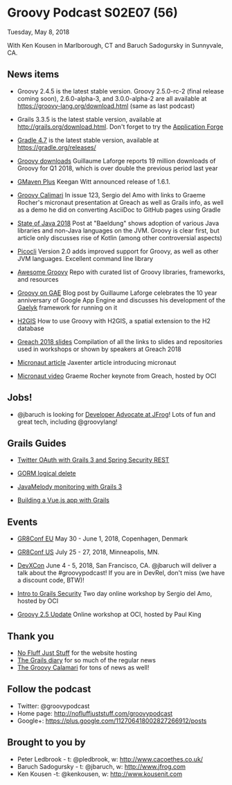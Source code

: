 # Groovy Podcast S02E07 (56)

Tuesday, May 8, 2018

With Ken Kousen in Marlborough, CT and Baruch Sadogursky in Sunnyvale, CA.

## News items

* Groovy 2.4.5 is the latest stable version. Groovy 2.5.0-rc-2 (final release coming soon), 2.6.0-alpha-3, and 3.0.0-alpha-2 are all available at https://groovy-lang.org/download.html (same as last podcast)

* Grails 3.3.5 is the latest stable version, available at http://grails.org/download.html. Don't forget to try the [Application Forge](http://start.grails.org/)

* [Gradle 4.7](https://docs.gradle.org/4.7/release-notes.html?_ga=2.192681711.413328934.1525804261-1122393248.1519327784) is the latest stable version, available at https://gradle.org/releases/

* [Groovy downloads](https://twitter.com/glaforge/status/993414534021963776) Guillaume Laforge reports 19 million downloads of Groovy for Q1 2018, which is over double the previous period last year

* [GMaven Plus](https://groups.google.com/forum/#!topic/gmavenplus/uW3IR76kw7A) Keegan Witt announced release of 1.6.1.

* [Groovy Calimari](http://groovycalamari.com/issues/123) In issue 123, Sergio del Amo with links to Graeme Rocher's micronaut presentation at Greach as well as Grails info, as well as a demo he did on converting AsciiDoc to GitHub pages using Gradle

* [State of Java 2018](http://www.baeldung.com/java-in-2018) Post at "Baeldung" shows adoption of various Java libraries and non-Java languages on the JVM. Groovy is clear first, but article only discusses rise of Kotlin (among other controversial aspects)

* [Picocli](http://picocli.info/picocli-2.0-groovy-scripts-on-steroids.html) Version 2.0 adds improved support for Groovy, as well as other JVM languages. Excellent command line library

* [Awesome Groovy](https://github.com/kdabir/awesome-groovy/blob/master/README.md) Repo with curated list of Groovy libraries, frameworks, and resources

* [Groovy on GAE](http://glaforge.appspot.com/article/10-years-of-app-engine-with-a-groovy-twist) Blog post by Guillaume Laforge celebrates the 10 year anniversary of Google App Engine and discusses his development of the [Gaelyk](http://gaelyk.appspot.com/) framework for running on it

* [H2GIS](https://github.com/orbisgis/h2gis/wiki/4.5-Use-H2GIS-with-Groovy) How to use Groovy with H2GIS, a spatial extension to the H2 database

* [Greach 2018 slides](https://gist.github.com/HelainSchoonjans/16cb54e36b38fce7172a3d0fcf759626) Compilation of all the links to slides and repositories used in workshops or shown by speakers at Greach 2018

* [Micronaut article](https://jaxenter.com/micronaut-framework-microservices-142457.html) Jaxenter article introducing micronaut

* [Micronaut video](https://www.youtube.com/watch?v=56j_f3OCg6E) Graeme Rocher keynote from Greach, hosted by OCI

## Jobs!

* @jbaruch is looking for [Developer Advocate at JFrog](https://join.jfrog.com/job/?job=848102)! Lots of fun and great tech, including @groovylang!

## Grails Guides

* [Twitter OAuth with Grails 3 and Spring Security REST](http://guides.grails.org/grails-oauth-twitter/guide/index.html)

* [GORM logical delete](http://guides.grails.org/grails-logicaldelete/guide/index.html)

* [JavaMelody monitoring with Grails 3](http://guides.grails.org/grails-javamelody/guide/index.html)

* [Building a Vue.js app with Grails](http://guides.grails.org/building-a-vue-app/guide/index.html)

## Events

* [GR8Conf EU](http://cfp.gr8conf.org/login/auth) May 30 - June 1, 2018, Copenhagen, Denmark
* [GR8Conf US](http://cfp.gr8conf.org/login/auth) July 25 - 27, 2018, Minneapolis, MN.

* [DevXCon](https://2018.devxcon.com/baruch-sadogursky/) June 4 - 5, 2018, San Francisco, CA. @jbaruch will deliver a talk about the #groovypodcast! If you are in DevRel, don't miss (we have a discount code, BTW)!

* [Intro to Grails Security](https://objectcomputing.com/training/catalog/grails/grails-security-workshop) Two day online workshop by Sergio del Amo, hosted by OCI

* [Groovy 2.5 Update](https://objectcomputing.com/resources/events/webinars/groovy-update-webinar) Online workshop at OCI, hosted by Paul King

## Thank you

* [No Fluff Just Stuff](https://nofluffjuststuff.com/home/main) for the website hosting
* [The Grails diary](http://grydeske.net/news) for so much of the regular news
* [The Groovy Calamari](http://groovycalamari.com/) for tons of news as well!

## Follow the podcast

* Twitter: @groovypodcast
* Home page: http://nofluffjuststuff.com/groovypodcast
* Google+: https://plus.google.com/112706418002827266912/posts

## Brought to you by

* Peter Ledbrook - t: @pledbrook, w: http://www.cacoethes.co.uk/
* Baruch Sadogursky - t: @jbaruch, w: http://www.jfrog.com
* Ken Kousen -t: @kenkousen, w: http://www.kousenit.com
